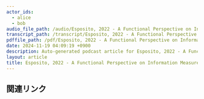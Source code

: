 ```yaml
---
actor_ids:
  - alice
  - bob
audio_file_path: /audio/Esposito, 2022 - A Functional Perspective on Information Measures.wav
transcript_path: /transcript/Esposito, 2022 - A Functional Perspective on Information Measures.txt
pdffile_path: /pdf/Esposito, 2022 - A Functional Perspective on Information Measures.pdf
date: 2024-11-19 04:09:19 +0900
description: Auto-generated podcast article for Esposito, 2022 - A Functional Perspective on Information Measures.
layout: article
title: Esposito, 2022 - A Functional Perspective on Information Measures
---
```


## 関連リンク

